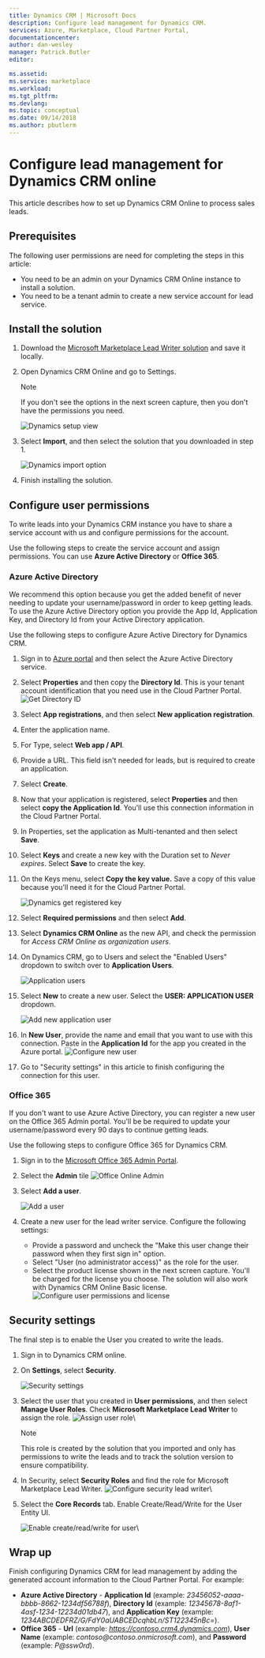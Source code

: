 ```yaml
---
title: Dynamics CRM | Microsoft Docs
description: Configure lead management for Dynamics CRM.
services: Azure, Marketplace, Cloud Partner Portal, 
documentationcenter:
author: dan-wesley
manager: Patrick.Butler  
editor:

ms.assetid: 
ms.service: marketplace
ms.workload: 
ms.tgt_pltfrm: 
ms.devlang: 
ms.topic: conceptual
ms.date: 09/14/2018
ms.author: pbutlerm
---
```



# Configure lead management for Dynamics CRM online

This article describes how to set up Dynamics CRM Online to process sales leads.

## Prerequisites

The following user permissions are need for completing the steps in this article:
- You need to be an admin on your Dynamics CRM Online instance to install a solution.
- You need to be a tenant admin to create a new service account for lead service.

Install the solution
--------------------

1.  Download the [Microsoft Marketplace Lead Writer solution](https://mpsapiprodwus.blob.core.windows.net/documentation/MicrosoftMarketplacesLeadIntegrationSolution_1_0_0_0_target_CRM_6.1_managed.zip) and save it locally.

2.  Open Dynamics CRM Online and go to Settings.
    >[!NOTE]
    >If you don't see the options in the next screen capture, then you don't have the permissions you need.
 
       ![Dynamics setup view](./media/cloud-partner-portal-lead-management-instructions-dynamics/crmonline1.png)

3.  Select **Import**, and then select the solution that you downloaded in step 1.
 
    ![Dynamics import option](./media/cloud-partner-portal-lead-management-instructions-dynamics/crmonline2.png)

4.  Finish installing the solution.

## Configure user permissions

To write leads into your Dynamics CRM instance you have to share a service account with us and configure permissions for the account.

Use the following steps to create the service account and assign permissions. You can use **Azure Active Directory** or **Office 365**.

### Azure Active Directory

We recommend this option because you get the added benefit of never needing to update your username/password in order to keep getting leads. To use the Azure Active Directory option you provide the App Id, Application Key, and Directory Id from your Active Directory application.

Use the following steps to configure Azure Active Directory for Dynamics CRM.

1.  Sign in to [Azure portal](https://portal.azure.com/) and then select the Azure Active Directory service.

2.  Select **Properties** and then copy the **Directory Id**. This is your tenant account identification that you need use in the Cloud Partner Portal.
    ![Get Directory ID](./media/cloud-partner-portal-lead-management-instructions-dynamics/directoryid.png)

3.  Select **App registrations**, and then select **New application     registration**.
4.  Enter the application name.
5.  For Type, select **Web app / API**.
6.  Provide a URL. This field isn't needed for leads, but is required to create an application.
7. Select **Create**.
8.  Now that your application is registered, select **Properties** and then select **copy the Application Id**. You'll use this connection information in the Cloud Partner Portal.
9.  In Properties, set the application as Multi-tenanted and then select **Save**.

10. Select **Keys** and create a new key with the Duration set to *Never expires*. Select **Save** to create the key. 
11. On the Keys menu, select **Copy the key value.** Save a copy of this value because you'll need it for the Cloud Partner Portal.
    
    ![Dynamics get registered key](./media/cloud-partner-portal-lead-management-instructions-dynamics/registerkeys.png)
12. Select **Required permissions** and then select **Add**. 
13. Select **Dynamics CRM Online** as the new API, and check the permission for *Access CRM Online as organization users*.

14. On Dynamics CRM, go to Users and select the "Enabled
    Users" dropdown to switch over to **Application Users**.
    
    ![Application users](./media/cloud-partner-portal-lead-management-instructions-dynamics/applicationuserfirst.PNG)

15. Select **New** to create a new user. Select the **USER: APPLICATION USER** dropdown.
    
    ![Add new application user](./media/cloud-partner-portal-lead-management-instructions-dynamics/applicationuser.PNG)

16. In **New User**, provide the name and email that you want to use with this connection. Paste in the **Application Id** for the app you created in the Azure portal.
     ![Configure new user](./media/cloud-partner-portal-lead-management-instructions-dynamics/leadgencreateuser.PNG)

17. Go to "Security settings" in this article to finish configuring the connection for this user.

### Office 365

If you don't want to use Azure Active Directory, you can register a new user on the Office 365 Admin portal. You'll be be required to update your username/password every 90 days to continue getting leads.

Use the following steps to configure Office 365 for Dynamics CRM.

1. Sign in to the [Microsoft Office 365 Admin Portal](https://go.microsoft.com/fwlink/?LinkId=225975).

2. Select the **Admin** tile
    ![Office Online Admin](./media/cloud-partner-portal-lead-management-instructions-dynamics/crmonline3.png)

3. Select **Add a user**.

    ![Add a user](./media/cloud-partner-portal-lead-management-instructions-dynamics/crmonline4.png)

4. Create a new user for the lead writer service. Configure the following settings:

    -   Provide a password and uncheck the "Make this user change their password when they first sign in" option.
    -   Select "User (no administrator access)" as the role for the user.
    -   Select the product license shown in the next screen capture. You'll be charged for the license you choose. The solution will also work with Dynamics CRM Online Basic license.
    ![Configure user permissions and license](./media/cloud-partner-portal-lead-management-instructions-dynamics/crmonline5.png)

## Security settings

The final step is to enable the User you created to write the leads.

1.  Sign in to Dynamics CRM online.
2.  On **Settings**, select **Security**.
    
    ![Security settings](./media/cloud-partner-portal-lead-management-instructions-dynamics/crmonline6.png)

3.  Select the user that you created in **User permissions**, and then select **Manage User Roles**. Check **Microsoft Marketplace Lead Writer** to assign the role.
    ![Assign user role](./media/cloud-partner-portal-lead-management-instructions-dynamics/crmonline7.png)\

    >[!NOTE]
    >This role is created by the solution that you imported and only has permissions to write the leads and to track the solution version to ensure compatibility.

4.  In Security, select **Security Roles** and find the role for
    Microsoft Marketplace Lead Writer.
    ![Configure security lead writer](./media/cloud-partner-portal-lead-management-instructions-dynamics/crmonline10.jpg)\

5. Select the **Core Records** tab. Enable Create/Read/Write for the User Entity UI.

    ![Enable create/read/write for user](./media/cloud-partner-portal-lead-management-instructions-dynamics/crmonline11.jpg)\

## Wrap up

Finish configuring Dynamics CRM for lead management by adding the generated account information to the Cloud Partner Portal. For example:

-   **Azure Active Directory** - **Application Id** (example:
    *23456052-aaaa-bbbb-8662-1234df56788f*), **Directory Id** (example:
    *12345678-8af1-4asf-1234-12234d01db47*), and **Application Key**
    (example: *1234ABCDEDFRZ/G/FdY0aUABCEDcqhbLn/ST122345nBc=*).
-   **Office 365** - **Url** (example:
    *https://contoso.crm4.dynamics.com*), **User Name** (example:
    *contoso\@contoso.onmicrosoft.com*), and **Password** (example:
    *P\@ssw0rd*).
